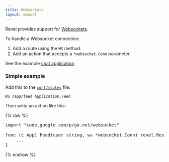 ```yaml
---
title: Websockets
layout: manual
---
```


Revel provides support for [Websockets](http://en.wikipedia.org/wiki/WebSocket).

To handle a Websocket connection:

1. Add a route using the `WS` method.
2. Add an action that accepts a `*websocket.Conn` parameter.

See the example [chat application](https://github.com/revel/samples/tree/master/chat)

### Simple example

Add this to the [`conf/routes`](routing.html) file:

	WS /app/feed Application.Feed

Then write an action like this:

{% raw %}
<pre class="prettyprint lang-go">
import "code.google.com/p/go.net/websocket"

func (c App) Feed(user string, ws *websocket.Conn) revel.Result {
	...
}
</pre>
{% endraw %}

